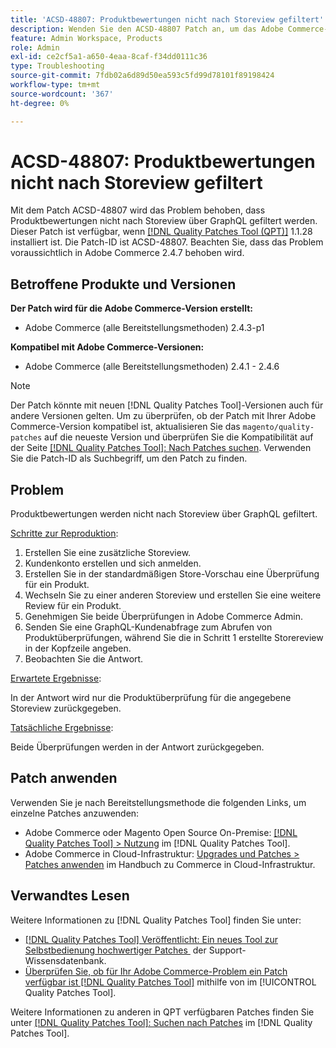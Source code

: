 ```yaml
---
title: 'ACSD-48807: Produktbewertungen nicht nach Storeview gefiltert'
description: Wenden Sie den ACSD-48807 Patch an, um das Adobe Commerce-Problem zu beheben, bei dem Produktbewertungen nicht nach Storeview über GraphQL gefiltert werden.
feature: Admin Workspace, Products
role: Admin
exl-id: ce2cf5a1-a650-4eaa-8caf-f34dd0111c36
type: Troubleshooting
source-git-commit: 7fdb02a6d89d50ea593c5fd99d78101f89198424
workflow-type: tm+mt
source-wordcount: '367'
ht-degree: 0%

---
```


# ACSD-48807: Produktbewertungen nicht nach Storeview gefiltert

Mit dem Patch ACSD-48807 wird das Problem behoben, dass Produktbewertungen nicht nach Storeview über GraphQL gefiltert werden. Dieser Patch ist verfügbar, wenn [[!DNL Quality Patches Tool (QPT)]](https://experienceleague.adobe.com/de/docs/commerce-operations/tools/quality-patches-tool/quality-patches-tool-to-self-serve-quality-patches) 1.1.28 installiert ist. Die Patch-ID ist ACSD-48807. Beachten Sie, dass das Problem voraussichtlich in Adobe Commerce 2.4.7 behoben wird.

## Betroffene Produkte und Versionen

**Der Patch wird für die Adobe Commerce-Version erstellt:**

* Adobe Commerce (alle Bereitstellungsmethoden) 2.4.3-p1

**Kompatibel mit Adobe Commerce-Versionen:**

* Adobe Commerce (alle Bereitstellungsmethoden) 2.4.1 - 2.4.6

>[!NOTE]
>
>Der Patch könnte mit neuen [!DNL Quality Patches Tool]-Versionen auch für andere Versionen gelten. Um zu überprüfen, ob der Patch mit Ihrer Adobe Commerce-Version kompatibel ist, aktualisieren Sie das `magento/quality-patches` auf die neueste Version und überprüfen Sie die Kompatibilität auf der Seite [[!DNL Quality Patches Tool]: Nach Patches suchen](https://experienceleague.adobe.com/tools/commerce-quality-patches/index.html?lang=de). Verwenden Sie die Patch-ID als Suchbegriff, um den Patch zu finden.

## Problem

Produktbewertungen werden nicht nach Storeview über GraphQL gefiltert.

<u>Schritte zur Reproduktion</u>:

1. Erstellen Sie eine zusätzliche Storeview.
1. Kundenkonto erstellen und sich anmelden.
1. Erstellen Sie in der standardmäßigen Store-Vorschau eine Überprüfung für ein Produkt.
1. Wechseln Sie zu einer anderen Storeview und erstellen Sie eine weitere Review für ein Produkt.
1. Genehmigen Sie beide Überprüfungen in Adobe Commerce Admin.
1. Senden Sie eine GraphQL-Kundenabfrage zum Abrufen von Produktüberprüfungen, während Sie die in Schritt 1 erstellte Storereview in der Kopfzeile angeben.
1. Beobachten Sie die Antwort.

<u>Erwartete Ergebnisse</u>:

In der Antwort wird nur die Produktüberprüfung für die angegebene Storeview zurückgegeben.

<u>Tatsächliche Ergebnisse</u>:

Beide Überprüfungen werden in der Antwort zurückgegeben.

## Patch anwenden

Verwenden Sie je nach Bereitstellungsmethode die folgenden Links, um einzelne Patches anzuwenden:

* Adobe Commerce oder Magento Open Source On-Premise: [[!DNL Quality Patches Tool] > Nutzung](/help/tools/quality-patches-tool/usage.md) im [!DNL Quality Patches Tool].
* Adobe Commerce in Cloud-Infrastruktur: [Upgrades und Patches > Patches anwenden](https://experienceleague.adobe.com/docs/commerce-cloud-service/user-guide/develop/upgrade/apply-patches.html?lang=de) im Handbuch zu Commerce in Cloud-Infrastruktur.

## Verwandtes Lesen

Weitere Informationen zu [!DNL Quality Patches Tool] finden Sie unter:

* [[!DNL Quality Patches Tool] Veröffentlicht: Ein neues Tool zur Selbstbedienung hochwertiger Patches &#x200B;](https://experienceleague.adobe.com/de/docs/commerce-operations/tools/quality-patches-tool/quality-patches-tool-to-self-serve-quality-patches) der Support-Wissensdatenbank.
* [Überprüfen Sie, ob für Ihr Adobe Commerce-Problem ein Patch verfügbar ist [!DNL Quality Patches Tool]](/help/tools/quality-patches-tool/patches-available-in-qpt/check-patch-for-magento-issue-with-magento-quality-patches.md) mithilfe von im [!UICONTROL Quality Patches Tool].


Weitere Informationen zu anderen in QPT verfügbaren Patches finden Sie unter [[!DNL Quality Patches Tool]: Suchen nach Patches](https://experienceleague.adobe.com/tools/commerce-quality-patches/index.html?lang=de) im [!DNL Quality Patches Tool].
